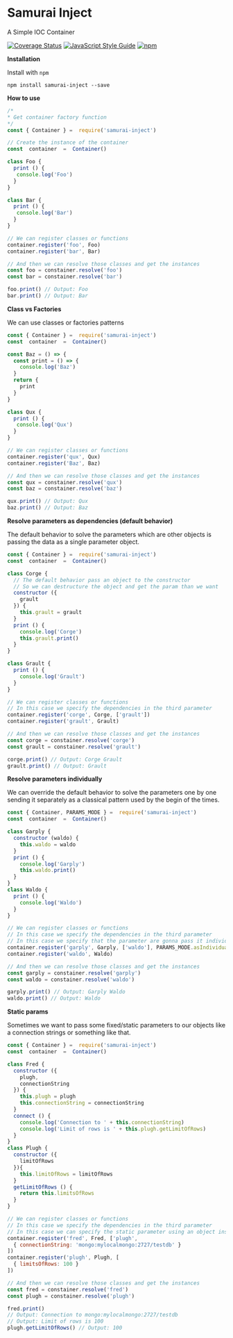 # Samurai Inject

A Simple IOC Container

[![Coverage Status](https://coveralls.io/repos/github/Pabloitto/samurainject/badge.svg?branch=master)](https://coveralls.io/github/Pabloitto/samurainject?branch=master)
[![JavaScript Style Guide](https://img.shields.io/badge/code%20style-standard-brightgreen.svg)](http://standardjs.com/)
[![npm](https://img.shields.io/github/license/mashape/apistatus.svg)](https://github.com/Pabloitto/samurainject/blob/master/LICENSE)

**Installation**

Install with `npm`
```
npm install samurai-inject --save
```

**How to use**
```javascript
/*
* Get container factory function
*/
const { Container } =  require('samurai-inject')

// Create the instance of the container
const  container  =  Container() 

class Foo {
  print () {
   console.log('Foo')
  }
}

class Bar {
  print () {
   console.log('Bar')
  }
}

// We can register classes or functions
container.register('foo', Foo)
container.register('bar', Bar)

// And then we can resolve those classes and get the instances
const foo = constainer.resolve('foo')
const bar = constainer.resolve('bar')

foo.print() // Output: Foo
bar.print() // Output: Bar
```

**Class vs Factories**

We can use classes or factories patterns

```javascript
const { Container } =  require('samurai-inject')
const  container  =  Container() 

const Baz = () => {
  const print = () => {
    console.log('Baz')
  }
  return {
    print
  }
}

class Qux {
  print () {
   console.log('Qux')
  }
}

// We can register classes or functions
container.register('qux', Qux)
container.register('Baz', Baz)

// And then we can resolve those classes and get the instances
const qux = constainer.resolve('qux')
const baz = constainer.resolve('baz')

qux.print() // Output: Qux
baz.print() // Output: Baz
```

**Resolve parameters as dependencies (default behavior)**

The default behavior to solve the parameters which are other objects is passing the data as a single parameter object.

```javascript
const { Container } =  require('samurai-inject')
const  container  =  Container() 

class Corge {
  // The default behavior pass an object to the constructor
  // So we can destructure the object and get the param than we want
  constructor ({
    grault
  }) {
    this.grault = grault
  }
  print () {
    console.log('Corge')
    this.grault.print()
  }
}

class Grault {
  print () {
    console.log('Grault')
  }
}

// We can register classes or functions
// In this case we specify the dependencies in the third parameter
container.register('corge', Corge, ['grault'])
container.register('grault', Grault)

// And then we can resolve those classes and get the instances
const corge = constainer.resolve('corge')
const grault = constainer.resolve('grault')

corge.print() // Output: Corge Grault
grault.print() // Output: Grault
```
**Resolve parameters individually**

 We can override the default behavior to solve the parameters one by one sending it separately as a classical pattern used by the begin of the times.

```javascript
const { Container, PARAMS_MODE } =  require('samurai-inject')
const  container  =  Container() 

class Garply {
  constructor (waldo) {
    this.waldo = waldo
  }
  print () {
    console.log('Garply')
    this.waldo.print()
  }
}
class Waldo {
  print () {
    console.log('Waldo')
  }
}

// We can register classes or functions
// In this case we specify the dependencies in the third parameter
// In this case we specify that the parameter are gonna pass it individually
container.register('garply', Garply, ['waldo'], PARAMS_MODE.asIndividualParams)
container.register('waldo', Waldo)

// And then we can resolve those classes and get the instances
const garply = constainer.resolve('garply')
const waldo = constainer.resolve('waldo')

garply.print() // Output: Garply Waldo
waldo.print() // Output: Waldo
```

**Static params**

Sometimes we want to pass some fixed/static parameters to our objects like a connection strings or something like that.

```javascript
const { Container } =  require('samurai-inject')
const  container  =  Container() 

class Fred {
  constructor ({
    plugh,
    connectionString
  }) {
    this.plugh = plugh
    this.connectionString = connectionString
  }
  connect () {
    console.log('Connection to ' + this.connectionString)
    console.log('Limit of rows is ' + this.plugh.getLimitOfRows)
  }
}
class Plugh {
  constructor ({
    limitOfRows
  }){
    this.limitOfRows = limitOfRows
  }
  getLimitOfRows () {
    return this.limitsOfRows
  }
}

// We can register classes or functions
// In this case we specify the dependencies in the third parameter
// In this case we can specify the static parameter using an object instead an string
container.register('fred', Fred, ['plugh',
  { connectionString: 'mongo:mylocalmongo:2727/testdb' }
])
container.register('plugh', Plugh, [
  { limitsOfRows: 100 }
])

// And then we can resolve those classes and get the instances
const fred = constainer.resolve('fred')
const plugh = constainer.resolve('plugh')

fred.print() 
// Output: Connection to mongo:mylocalmongo:2727/testdb
// Output: Limit of rows is 100
plugh.getLimitOfRows() // Output: 100
```
